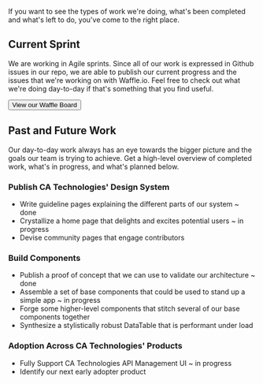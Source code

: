 If you want to see the types of work we're doing, what's been completed and what's left to do, you've come to the right place.

## Current Sprint

We are working in Agile sprints. Since all of our work is expressed in Github issues in our repo, we are able to publish our current progress and the issues that we're working on with Waffle.io. Feel free to check out what we're doing day-to-day if that's something that you find useful.

<Button primary element='a' href='https://waffle.io/mineral-ui/mineral-ui'>View our Waffle Board</Button>

## Past and Future Work

Our day-to-day work always has an eye towards the bigger picture and the goals our team is trying to achieve. Get a high-level overview of completed work, what's in progress, and what's planned below.

### Publish CA Technologies' Design System

* Write guideline pages explaining the different parts of our system ~ done
* Crystallize a home page that delights and excites potential users ~ in progress
* Devise community pages that engage contributors

### Build Components

* Publish a proof of concept that we can use to validate our architecture ~ done
* Assemble a set of base components that could be used to stand up a simple app ~ in progress
* Forge some higher-level components that stitch several of our base components together
* Synthesize a stylistically robust DataTable that is performant under load

### Adoption Across CA Technologies' Products

* Fully Support CA Technologies API Management UI ~ in progress
* Identify our next early adopter product

